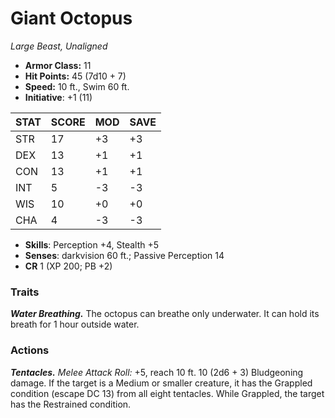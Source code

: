 # Giant Octopus

*Large Beast, Unaligned*

- **Armor Class:** 11
- **Hit Points:** 45 (7d10 + 7)
- **Speed:** 10 ft., Swim 60 ft.
- **Initiative**: +1 (11)

|STAT|SCORE|MOD|SAVE|
| --- | --- | --- | ---- |
| STR | 17 | +3 | +3 |
| DEX | 13 | +1 | +1 |
| CON | 13 | +1 | +1 |
| INT | 5 | -3 | -3 |
| WIS | 10 | +0 | +0 |
| CHA | 4 | -3 | -3 |

- **Skills**: Perception +4, Stealth +5
- **Senses**: darkvision 60 ft.; Passive Perception 14
- **CR** 1 (XP 200; PB +2)

### Traits

***Water Breathing.*** The octopus can breathe only underwater. It can hold its breath for 1 hour outside water.


### Actions

***Tentacles.*** *Melee Attack Roll:* +5, reach 10 ft. 10 (2d6 + 3) Bludgeoning damage. If the target is a Medium or smaller creature, it has the Grappled condition (escape DC 13) from all eight tentacles. While Grappled, the target has the Restrained condition.
